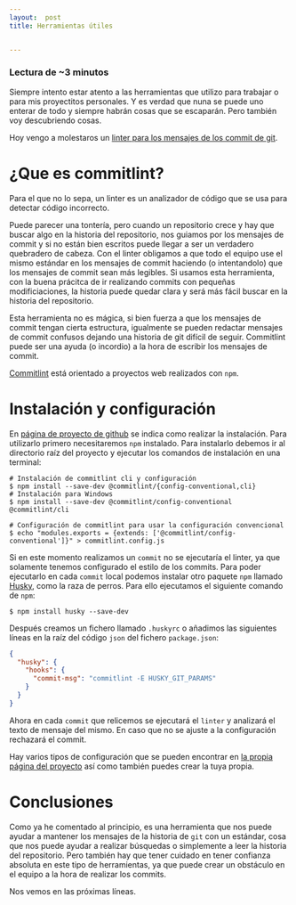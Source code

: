 ```yaml
---
layout:  post
title: Herramientas útiles


---
```


### Lectura de ~3 minutos

Siempre intento estar atento a las herramientas que utilizo para trabajar o para mis proyectitos personales. Y es verdad que nuna se puede uno enterar de todo y siempre habrán cosas que se escaparán. Pero también voy descubriendo cosas.

Hoy vengo a molestaros un [linter para los mensajes de los commit de git](https://github.com/conventional-changelog/commitlint).

# ¿Que es commitlint?

Para el que no lo sepa, un linter es un analizador de código que se usa para detectar código incorrecto.

Puede parecer una tontería, pero cuando un repositorio crece y hay que buscar algo en la historia del repositorio, nos guiamos por los mensajes de commit y si no están bien escritos puede llegar a ser un verdadero quebradero de cabeza. Con el linter obligamos a que todo el equipo use el mismo estándar en los mensajes de commit haciendo (o intentandolo) que los mensajes de commit sean más legibles. Si usamos esta herramienta, con la buena prácitca de ir realizando commits con pequeñas modificiaciones, la historia puede quedar clara y será más fácil buscar en la historia del repositorio.

Esta herramienta no es mágica, si bien fuerza a que los mensajes de commit tengan cierta estructura, igualmente se pueden redactar mensajes de commit confusos dejando una historia de git difícil de seguir. Commitlint puede ser una ayuda (o incordio) a la hora de escribir los mensajes de commit.

[Commitlint](https://github.com/conventional-changelog/commitlint) está orientado a proyectos web realizados con `npm`.

# Instalación y configuración

En [página de proyecto de github](https://github.com/conventional-changelog/commitlint) se indica como realizar la instalación. Para utilizarlo primero necesitaremos `npm` instalado. Para  instalarlo debemos ir al directorio raíz del proyecto y ejecutar los comandos de instalación en una terminal:

```shell
# Instalación de commitlint cli y configuración
$ npm install --save-dev @commitlint/{config-conventional,cli}
# Instalación para Windows
$ npm install --save-dev @commitlint/config-conventional @commitlint/cli

# Configuración de commitlint para usar la configuración convencional
$ echo "modules.exports = {extends: ['@commitlint/config-conventional']}" > commitlint.config.js
```

Si en este momento realizamos un `commit` no se ejecutaría el linter, ya que solamente tenemos configurado el estilo de los commits. Para poder ejecutarlo en cada `commit` local podemos instalar otro paquete `npm` llamado [Husky](https://github.com/typicode/husky), como la raza de perros. Para ello ejecutamos el siguiente comando de `npm`:

```shell
$ npm install husky --save-dev
```

Después creamos un fichero llamado `.huskyrc` o añadimos las siguientes líneas en la raíz del código `json` del fichero `package.json`:

```json
{
  "husky": {
    "hooks": {
      "commit-msg": "commitlint -E HUSKY_GIT_PARAMS"
    }
  }
}
```

Ahora en cada `commit` que relicemos se ejecutará el `linter` y analizará el texto de mensaje del mismo. En caso que no se ajuste a la configuración rechazará el commit.

Hay varios tipos de configuración que se pueden encontrar en [la propia página del proyecto](https://github.com/conventional-changelog/commitlint) así como también puedes crear la tuya propia.

# Conclusiones

Como ya he comentado al principio, es una herramienta que nos puede ayudar a mantener los mensajes de la historia de `git` con un estándar, cosa que nos puede ayudar a realizar búsquedas o simplemente a leer la historia del repositorio. Pero también hay que tener cuidado en tener confianza absoluta en este tipo de herramientas, ya que puede crear un obstáculo en el equipo a la hora de realizar los commits.

Nos vemos en las próximas líneas.
